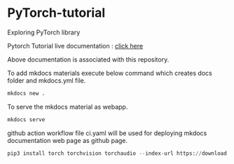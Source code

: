 # PyTorch-tutorial
Exploring PyTorch library

Pytorch Tutorial live documentation : [click here](https://sahulinkan7.github.io/PyTorch-tutorial/) 

Above documentation is associated with this repository.

To add mkdocs materials execute below command which creates docs folder and mkdocs.yml file.

```bash
mkdocs new .
```

To serve the mkdocs material as webapp.

```bash
mkdocs serve
```

github action workflow file ci.yaml will be used for deploying mkdocs documentation web page as github page.

```python
pip3 install torch torchvision torchaudio --index-url https://download.pytorch.org/whl/cu124
```
